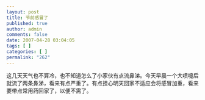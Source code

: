 ```yaml
---
layout: post
title: 节前感冒了
published: true
author: admin
comments: false
date: 2007-04-28 03:04:05
tags: [ ]
categories: [ ]
permalink: "262"
---
```

这几天天气也不算冷，也不知道怎么了小家伙有点流鼻涕。今天早晨一个大喷嚏后就流了两条鼻涕，看来有点严重了。有点担心明天回家不适应会将感冒加重，看来要带点常用药回家了，以便不需了。